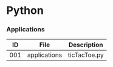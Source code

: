 # Python
### Applications
|ID     |File            |Description                                       |
|-------|----------------|--------------------------------------------------|
|001    |applications    |ticTacToe.py                                      |
